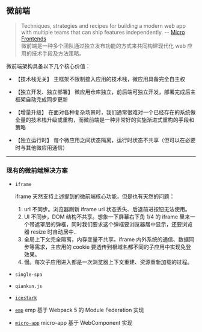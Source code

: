 ## 微前端

> Techniques, strategies and recipes for building a modern web app with multiple teams that can ship features independently. -- [Micro Frontends](https://micro-frontends.org/) <br> 微前端是一种多个团队通过独立发布功能的方式来共同构建现代化 web 应用的技术手段及方法策略。

微前端架构具备以下几个核心价值：

- 【技术栈无关】
  主框架不限制接入应用的技术栈，微应用具备完全自主权

- 【独立开发、独立部署】
  微应用仓库独立，前后端可独立开发，部署完成后主框架自动完成同步更新

- 【增量升级】
  在面对各种复杂场景时，我们通常很难对一个已经存在的系统做全量的技术栈升级或重构，而微前端是一种非常好的实施渐进式重构的手段和策略

- 【独立运行时】
  每个微应用之间状态隔离，运行时状态不共享（但可以在必要时与其他微应用通信）

---

### 现有的微前端解决方案

- `iframe`

  iframe 天然支持上述提到的微前端核心功能，但是也有天然的问题：

  1. url 不同步。浏览器刷新 iframe url 状态丢失、后退前进按钮无法使用。
  2. UI 不同步，DOM 结构不共享。想象一下屏幕右下角 1/4 的 iframe 里来一个带遮罩层的弹框，同时我们要求这个弹框要浏览器居中显示，还要浏览器 resize 时自动居中..
  3. 全局上下文完全隔离，内存变量不共享。iframe 内外系统的通信、数据同步等需求，主应用的 cookie 要透传到根域名都不同的子应用中实现免登效果。
  4. 慢。每次子应用进入都是一次浏览器上下文重建、资源重新加载的过程。

- `single-spa`
- `qiankun.js`
- [`icestark`](https://github.com/ice-lab/icestark)
- [`emp`](https://github.com/efoxTeam/emp)
  emp 基于 Webpack 5 的 Module Federation 实现
- [`micro-app`](https://github.com/micro-zoe/micro-app)
  micro-app 基于 WebComponent 实现
